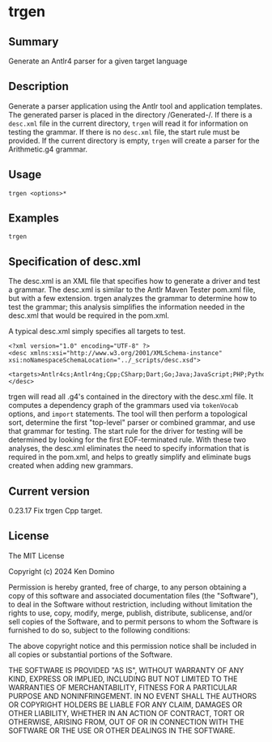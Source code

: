# trgen

## Summary

Generate an Antlr4 parser for a given target language

## Description

Generate a parser application using the Antlr tool and application templates.
The generated parser is placed in the directory <current-directory>/Generated-<target>/.
If there is a `desc.xml` file in the current directory, `trgen` will read
it for information on testing the grammar. If there is no `desc.xml` file,
the start rule must be provided. If the current directory is empty, `trgen` will
create a parser for the Arithmetic.g4 grammar.

## Usage

    trgen <options>* 

## Examples

    trgen

## Specification of desc.xml

The desc.xml is an XML file that specifies how to generate a driver and test
a grammar. The desc.xml is similar to the Antlr Maven Tester pom.xml file,
but with a few extension. trgen analyzes the grammar to determine how to test
the grammar; this analysis simplifies the information needed in the desc.xml
that would be required in the pom.xml.

A typical desc.xml simply specifies all targets to test.

```
<?xml version="1.0" encoding="UTF-8" ?>
<desc xmlns:xsi="http://www.w3.org/2001/XMLSchema-instance" xsi:noNamespaceSchemaLocation="../_scripts/desc.xsd">
   <targets>Antlr4cs;Antlr4ng;Cpp;CSharp;Dart;Go;Java;JavaScript;PHP;Python3;TypeScript</targets>
</desc>
```
trgen will read all .g4's contained in the directory with the desc.xml file.
It computes a dependency graph of the grammars used via `tokenVocab` options,
and `import` statements. The tool will then perform a topological sort, determine
the first "top-level" parser or combined grammar, and use that grammar for testing.
The start rule for the driver for testing will be determined by looking for the
first EOF-terminated rule. With these two analyses, the desc.xml eliminates the
need to specify information that is required in the pom.xml, and helps to greatly
simplify and eliminate bugs created when adding new grammars.


## Current version

0.23.17 Fix trgen Cpp target.

## License

The MIT License

Copyright (c) 2024 Ken Domino

Permission is hereby granted, free of charge, 
to any person obtaining a copy of this software and 
associated documentation files (the "Software"), to 
deal in the Software without restriction, including 
without limitation the rights to use, copy, modify, 
merge, publish, distribute, sublicense, and/or sell 
copies of the Software, and to permit persons to whom 
the Software is furnished to do so, 
subject to the following conditions:

The above copyright notice and this permission notice 
shall be included in all copies or substantial portions of the Software.

THE SOFTWARE IS PROVIDED "AS IS", WITHOUT WARRANTY OF ANY KIND, 
EXPRESS OR IMPLIED, INCLUDING BUT NOT LIMITED TO THE WARRANTIES 
OF MERCHANTABILITY, FITNESS FOR A PARTICULAR PURPOSE AND NONINFRINGEMENT. 
IN NO EVENT SHALL THE AUTHORS OR COPYRIGHT HOLDERS BE LIABLE FOR 
ANY CLAIM, DAMAGES OR OTHER LIABILITY, WHETHER IN AN ACTION OF CONTRACT, 
TORT OR OTHERWISE, ARISING FROM, OUT OF OR IN CONNECTION WITH THE 
SOFTWARE OR THE USE OR OTHER DEALINGS IN THE SOFTWARE.
